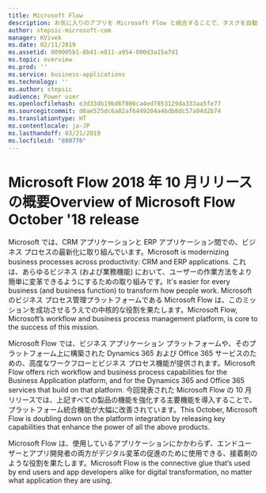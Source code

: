 ```yaml
---
title: Microsoft Flow
description: お気に入りのアプリを Microsoft Flow と統合することで、タスクを自動化します。 ワークフローの自動化で、反復的なタスクを簡単にします。
author: stepsic-microsoft-com
manager: KVivek
ms.date: 02/11/2019
ms.assetid: 009005b1-8b41-e811-a954-000d3a15a7d1
ms.topic: overview
ms.prod: ''
ms.service: business-applications
ms.technology: ''
ms.author: stepsic
audience: Power user
ms.openlocfilehash: e3d33db19bd6f086ca4ed7853129da333aa5fe77
ms.sourcegitcommit: d0ae525dc6a82af6449204a4bdb8dc57a04d2b74
ms.translationtype: HT
ms.contentlocale: ja-JP
ms.lasthandoff: 03/21/2019
ms.locfileid: "880776"
---
```

# <a name="overview-of-microsoft-flow-october-18-release"></a><span data-ttu-id="66435-104">Microsoft Flow 2018 年 10 月リリースの概要</span><span class="sxs-lookup"><span data-stu-id="66435-104">Overview of Microsoft Flow October '18 release</span></span>

<span data-ttu-id="66435-105">Microsoft では、CRM アプリケーションと ERP アプリケーション間での、ビジネス プロセスの最新化に取り組んでいます。</span><span class="sxs-lookup"><span data-stu-id="66435-105">Microsoft is modernizing business processes across productivity: CRM and ERP applications.</span></span> <span data-ttu-id="66435-106">これは、あらゆるビジネス (および業務機能) において、ユーザーの作業方法をより簡単に変革できるようにするための取り組みです。</span><span class="sxs-lookup"><span data-stu-id="66435-106">It's easier for every business (and business function) to transform how people work.</span></span> <span data-ttu-id="66435-107">Microsoft のビジネス プロセス管理プラットフォームである Microsoft Flow は、このミッションを成功させるうえでの中核的な役割を果たします。</span><span class="sxs-lookup"><span data-stu-id="66435-107">Microsoft Flow, Microsoft’s workflow and business process management platform, is core to the success of this mission.</span></span>

<span data-ttu-id="66435-108">Microsoft Flow では、ビジネス アプリケーション プラットフォームや、そのプラットフォーム上に構築された Dynamics 365 および Office 365 サービスのための、高度なワークフローとビジネス プロセス機能が提供されます。</span><span class="sxs-lookup"><span data-stu-id="66435-108">Microsoft Flow offers rich workflow and business process capabilities for the Business Application platform, and for the Dynamics 365 and Office 365 services that build on that platform.</span></span> <span data-ttu-id="66435-109">今回発表された Microsoft Flow の 10 月リリースでは、上記すべての製品の機能を強化する主要機能を導入することで、プラットフォーム統合機能が大幅に改善されています。</span><span class="sxs-lookup"><span data-stu-id="66435-109">This October, Microsoft Flow is doubling down on the platform integration by releasing key capabilities that enhance the power of all the above products.</span></span>

<span data-ttu-id="66435-110">Microsoft Flow は、使用しているアプリケーションにかかわらず、エンドユーザーとアプリ開発者の両方がデジタル変革の促進のために使用できる、接着剤のような役割を果たします。</span><span class="sxs-lookup"><span data-stu-id="66435-110">Microsoft Flow is the connective glue that’s used by end users and app developers alike for digital transformation, no matter what application they are using.</span></span>
